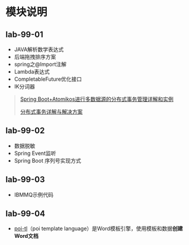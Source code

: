 # 模块说明

## lab-99-01

* JAVA解析数学表达式
* 后端拖拽排序方案
* spring之@Import注解
* Lambda表达式
* CompletableFuture优化接口
* IK分词器

> [Spring Boot+Atomikos进行多数据源的分布式事务管理详解和实例](https://blog.csdn.net/wangshuai6707/article/details/132481113)
>
> [分布式事务详解与解决方案](https://blog.csdn.net/zy31584729/article/details/130803826)

## lab-99-02

* 数据脱敏
* Spring Event监听
* Spring Boot 序列号实现方式

## lab-99-03

* IBMMQ示例代码

## lab-99-04

* [poi-tl](https://deepoove.com/poi-tl/)（poi template language）是Word模板引擎，使用模板和数据**创建Word文档**